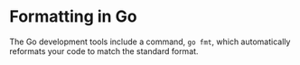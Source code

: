# Formatting in Go
The Go development tools include a command, `go fmt`, which automatically reformats your code to match the standard format.